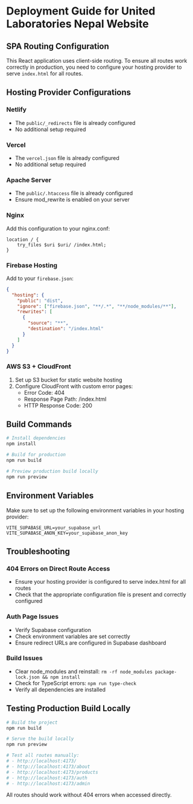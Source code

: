 # Deployment Guide for United Laboratories Nepal Website

## SPA Routing Configuration

This React application uses client-side routing. To ensure all routes work correctly in production, you need to configure your hosting provider to serve `index.html` for all routes.

## Hosting Provider Configurations

### Netlify
- The `public/_redirects` file is already configured
- No additional setup required

### Vercel
- The `vercel.json` file is already configured
- No additional setup required

### Apache Server
- The `public/.htaccess` file is already configured
- Ensure mod_rewrite is enabled on your server

### Nginx
Add this configuration to your nginx.conf:

```nginx
location / {
    try_files $uri $uri/ /index.html;
}
```

### Firebase Hosting
Add to your `firebase.json`:

```json
{
  "hosting": {
    "public": "dist",
    "ignore": ["firebase.json", "**/.*", "**/node_modules/**"],
    "rewrites": [
      {
        "source": "**",
        "destination": "/index.html"
      }
    ]
  }
}
```

### AWS S3 + CloudFront
1. Set up S3 bucket for static website hosting
2. Configure CloudFront with custom error pages:
   - Error Code: 404
   - Response Page Path: /index.html
   - HTTP Response Code: 200

## Build Commands

```bash
# Install dependencies
npm install

# Build for production
npm run build

# Preview production build locally
npm run preview
```

## Environment Variables

Make sure to set up the following environment variables in your hosting provider:

```
VITE_SUPABASE_URL=your_supabase_url
VITE_SUPABASE_ANON_KEY=your_supabase_anon_key
```

## Troubleshooting

### 404 Errors on Direct Route Access
- Ensure your hosting provider is configured to serve index.html for all routes
- Check that the appropriate configuration file is present and correctly configured

### Auth Page Issues
- Verify Supabase configuration
- Check environment variables are set correctly
- Ensure redirect URLs are configured in Supabase dashboard

### Build Issues
- Clear node_modules and reinstall: `rm -rf node_modules package-lock.json && npm install`
- Check for TypeScript errors: `npm run type-check`
- Verify all dependencies are installed

## Testing Production Build Locally

```bash
# Build the project
npm run build

# Serve the build locally
npm run preview

# Test all routes manually:
# - http://localhost:4173/
# - http://localhost:4173/about
# - http://localhost:4173/products
# - http://localhost:4173/auth
# - http://localhost:4173/admin
```

All routes should work without 404 errors when accessed directly.